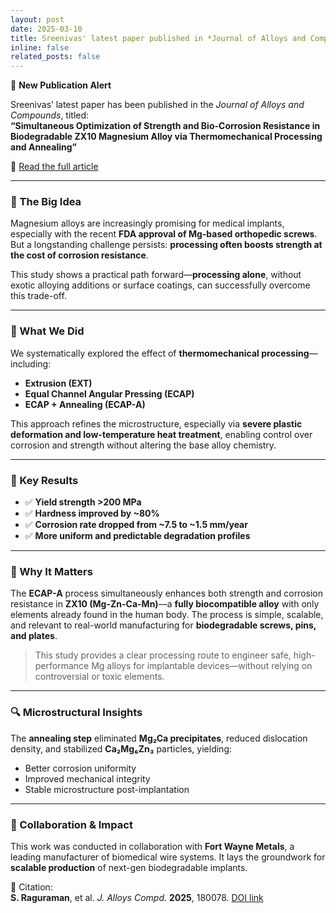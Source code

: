 ```yaml
---
layout: post
date: 2025-03-10
title: Sreenivas' latest paper published in *Journal of Alloys and Compounds*
inline: false
related_posts: false
---
```


📢 **New Publication Alert**

Sreenivas’ latest paper has been published in the *Journal of Alloys and Compounds*, titled:  
**“Simultaneous Optimization of Strength and Bio-Corrosion Resistance in Biodegradable ZX10 Magnesium Alloy via Thermomechanical Processing and Annealing”**

🔗 [Read the full article](https://doi.org/10.1016/j.jallcom.2025.180078)

---

### 🧭 The Big Idea  
Magnesium alloys are increasingly promising for medical implants, especially with the recent **FDA approval of Mg-based orthopedic screws**. But a longstanding challenge persists: **processing often boosts strength at the cost of corrosion resistance**.

This study shows a practical path forward—**processing alone**, without exotic alloying additions or surface coatings, can successfully overcome this trade-off.

---

### 🔧 What We Did  
We systematically explored the effect of **thermomechanical processing**—including:
- **Extrusion (EXT)**
- **Equal Channel Angular Pressing (ECAP)**
- **ECAP + Annealing (ECAP-A)**

This approach refines the microstructure, especially via **severe plastic deformation and low-temperature heat treatment**, enabling control over corrosion and strength without altering the base alloy chemistry.

---

### 🌟 Key Results
- ✅ **Yield strength >200 MPa**
- ✅ **Hardness improved by ~80%**
- ✅ **Corrosion rate dropped from ~7.5 to ~1.5 mm/year**
- ✅ **More uniform and predictable degradation profiles**

---

### 🔬 Why It Matters  
The **ECAP-A** process simultaneously enhances both strength and corrosion resistance in **ZX10 (Mg-Zn-Ca-Mn)**—a **fully biocompatible alloy** with only elements already found in the human body. The process is simple, scalable, and relevant to real-world manufacturing for **biodegradable screws, pins, and plates**.

> This study provides a clear processing route to engineer safe, high-performance Mg alloys for implantable devices—without relying on controversial or toxic elements.

---

### 🔍 Microstructural Insights  
The **annealing step** eliminated **Mg₂Ca precipitates**, reduced dislocation density, and stabilized **Ca₂Mg₆Zn₃** particles, yielding:
- Better corrosion uniformity  
- Improved mechanical integrity  
- Stable microstructure post-implantation

---

### 🤝 Collaboration & Impact  
This work was conducted in collaboration with **Fort Wayne Metals**, a leading manufacturer of biomedical wire systems. It lays the groundwork for **scalable production** of next-gen biodegradable implants.

📄 Citation:  
**S. Raguraman**, et al. *J. Alloys Compd.* **2025**, 180078. [DOI link](https://doi.org/10.1016/j.jallcom.2025.180078)
